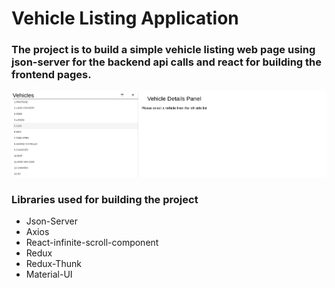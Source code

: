 # Vehicle Listing Application 

### The project is to build a simple vehicle listing web page using json-server for the backend api calls and react for building the frontend pages.

![The basic layout of the page](home.png)


### Libraries used for building the project
* Json-Server 
* Axios 
* React-infinite-scroll-component
* Redux
* Redux-Thunk
* Material-UI
  